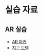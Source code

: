 # 실습 자료

## AR 실습
* [AR 마커](https://github.com/sgkim6326/VAR-Lecture/releases/download/AR/AR.Marker.jpg)
* [지구 모델](https://github.com/sgkim6326/VAR-Lecture/releases/download/AR/Earth.Model.prefab)
